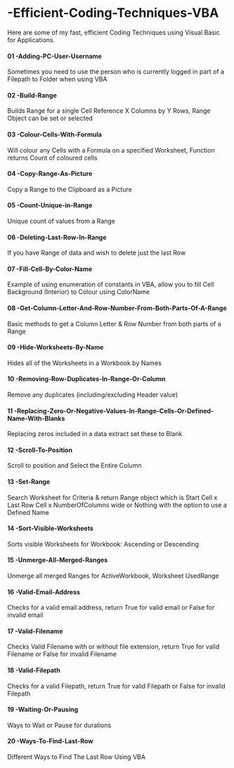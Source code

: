 # -Efficient-Coding-Techniques-VBA
Here are some of my fast, efficient Coding Techniques using Visual Basic for Applications.

#### 01 -Adding-PC-User-Username
Sometimes you need to use the person who is currently logged in part of a Filepath to Folder when using VBA

#### 02 -Build-Range
Builds Range for a single Cell Reference X Columns by Y Rows, Range Object can be set or selected

#### 03 -Colour-Cells-With-Formula
Will colour any Cells with a Formula on a specified Worksheet, Function returns Count of coloured cells

#### 04 -Copy-Range-As-Picture
Copy a Range to the Clipboard as a Picture

#### 05 -Count-Unique-in-Range
Unique count of values from a Range

#### 06 -Deleting-Last-Row-In-Range
If you have Range of data and wish to delete just the last Row

#### 07 -Fill-Cell-By-Color-Name
Example of using enumeration of constants in VBA, allow you to fill Cell Background (Interior) to Colour using ColorName

#### 08 -Get-Column-Letter-And-Row-Number-From-Both-Parts-Of-A-Range
Basic methods to get a Column Letter & Row Number from both parts of a Range

#### 09 -Hide-Worksheets-By-Name
Hides all of the Worksheets in a Workbook by Names

#### 10 -Removing-Row-Duplicates-In-Range-Or-Column
Remove any duplicates (including/excluding Header value)

#### 11 -Replacing-Zero-Or-Negative-Values-In-Range-Cells-Or-Defined-Name-With-Blanks
Replacing zeros included in a data extract set these to Blank

#### 12 -Scroll-To-Position
Scroll to position and Select the Entire Column

#### 13 -Set-Range
Search Worksheet for Criteria & return Range object which is Start Cell x Last Row Cell x NumberOfColumns wide or Nothing with the option to use a Defined Name

#### 14 -Sort-Visible-Worksheets
Sorts visible Worksheets for Workbook: Ascending or Descending

#### 15 -Unmerge-All-Merged-Ranges
Unmerge all merged Ranges for ActiveWorkbook, Worksheet UsedRange

#### 16 -Valid-Email-Address
Checks for a valid email address, return True for valid email or False for invalid email

#### 17 -Valid-Filename
Checks Valid Filename with or without file extension, return True for valid Filename or False for invalid Filename

#### 18 -Valid-Filepath
Checks for a valid Filepath, return True for valid Filepath or False for invalid Filepath

#### 19 -Waiting-Or-Pausing
Ways to Wait or Pause for durations

#### 20 -Ways-To-Find-Last-Row
Different Ways to Find The Last Row Using VBA
